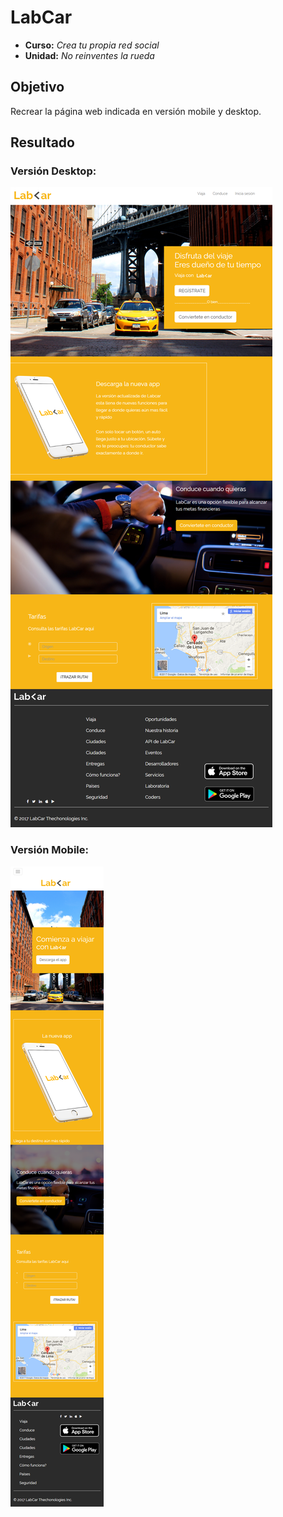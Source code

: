 # LabCar

* **Curso:** _Crea tu propia red social_
* **Unidad:** _No reinventes la rueda_

## Objetivo

Recrear la página web indicada en versión mobile y desktop.

## Resultado

### Versión Desktop:

![LabCar-Desktop](docs/Desktop-lab-car.png)

### Versión Mobile:

![LabCar Mobile](docs/Mobile-lab-car.png)
